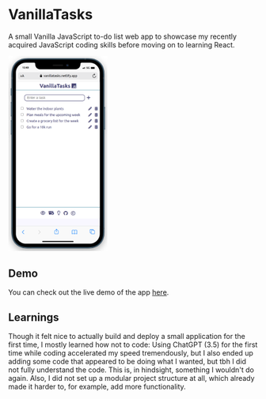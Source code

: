 <!-- @format -->

# VanillaTasks

A small Vanilla JavaScript to-do list web app to showcase my recently acquired JavaScript coding skills before moving on to learning React.

<img src="./public/app-image.png" alt="App screenshot" width="200px">

## Demo

You can check out the live demo of the app [here](https://vanillatasks.netlify.app/).

## Learnings
Though it felt nice to actually build and deploy a small application for the first time, I mostly learned how not to code:
Using ChatGPT (3.5) for the first time while coding accelerated my speed tremendously, but I also ended up adding some code that appeared to be doing what I wanted, but tbh I did not fully understand the code. This is, in hindsight, something I wouldn't do again.
Also, I did not set up a modular project structure at all, which already made it harder to, for example, add more functionality.
